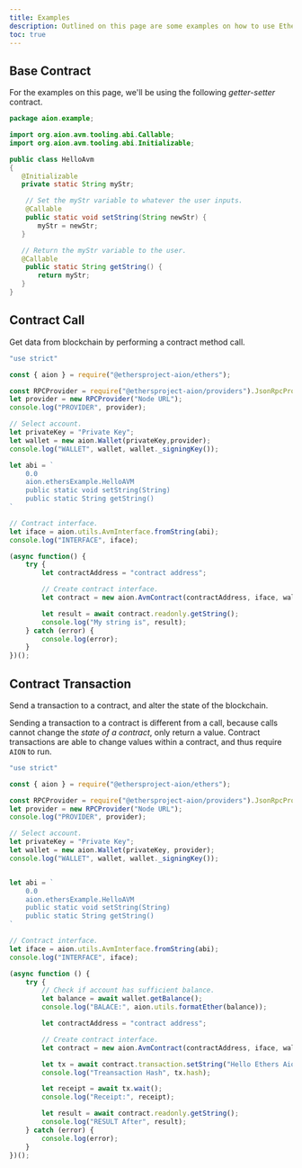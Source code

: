 ```yaml
---
title: Examples
description: Outlined on this page are some examples on how to use Ethers.js on the Aion network. These examples have been designed to be copy-and-pasteable into your existing code. If you have some suggestion for further examples to include here, click on the GitHub icon at the bottom left of the screen to be take to this page in the AionNetwork/Docs repository.
toc: true
---
```


## Base Contract

For the examples on this page, we'll be using the following _getter-setter_ contract.

```java
package aion.example;

import org.aion.avm.tooling.abi.Callable;
import org.aion.avm.tooling.abi.Initializable;

public class HelloAvm
{
   @Initializable
   private static String myStr;

    // Set the myStr variable to whatever the user inputs.
    @Callable
    public static void setString(String newStr) {
       myStr = newStr;
   }

   // Return the myStr variable to the user.
   @Callable
    public static String getString() {
       return myStr;
   }
}
```

## Contract Call

Get data from blockchain by performing a contract method call.

```javascript
"use strict"

const { aion } = require("@ethersproject-aion/ethers");

const RPCProvider = require("@ethersproject-aion/providers").JsonRpcProvider;
let provider = new RPCProvider("Node URL");
console.log("PROVIDER", provider);

// Select account.
let privateKey = "Private Key";
let wallet = new aion.Wallet(privateKey,provider);
console.log("WALLET", wallet, wallet._signingKey());

let abi = `
    0.0
    aion.ethersExample.HelloAVM
    public static void setString(String)
    public static String getString()
`

// Contract interface.
let iface = aion.utils.AvmInterface.fromString(abi);
console.log("INTERFACE", iface);

(async function() {
    try {
        let contractAddress = "contract address";

        // Create contract interface.
        let contract = new aion.AvmContract(contractAddress, iface, wallet);

        let result = await contract.readonly.getString();
        console.log("My string is", result);
    } catch (error) {
        console.log(error);
    }
})();
```

## Contract Transaction

Send a transaction to a contract, and alter the state of the blockchain.

Sending a transaction to a contract is different from a call, because calls cannot change the _state of a contract_, only return a value. Contract transactions are able to change values within a contract, and thus require `AION` to run.

```javascript
"use strict"

const { aion } = require("@ethersproject-aion/ethers");

const RPCProvider = require("@ethersproject-aion/providers").JsonRpcProvider;
let provider = new RPCProvider("Node URL");
console.log("PROVIDER", provider);

// Select account.
let privateKey = "Private Key";
let wallet = new aion.Wallet(privateKey, provider);
console.log("WALLET", wallet, wallet._signingKey());


let abi = `
    0.0
    aion.ethersExample.HelloAVM
    public static void setString(String)
    public static String getString()
`

// Contract interface.
let iface = aion.utils.AvmInterface.fromString(abi);
console.log("INTERFACE", iface);

(async function () {
    try {
        // Check if account has sufficient balance.
        let balance = await wallet.getBalance();
        console.log("BALACE:", aion.utils.formatEther(balance));

        let contractAddress = "contract address";

        // Create contract interface.
        let contract = new aion.AvmContract(contractAddress, iface, wallet);

        let tx = await contract.transaction.setString("Hello Ethers Aion!");
        console.log("Treansaction Hash", tx.hash);

        let receipt = await tx.wait();
        console.log("Receipt:", receipt);

        let result = await contract.readonly.getString();
        console.log("RESULT After", result);
    } catch (error) {
        console.log(error);
    }
})();
```

